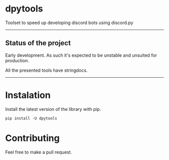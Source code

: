 # dpytools
Toolset to speed up developing discord bots using discord.py

<hr>

## Status of the project

Early development. As such it's expected to be unstable and unsuited for production.

All the presented tools have stringdocs.
<hr>

# Instalation
Install the latest version of the library with pip.
```
pip install -U dpytools
```

# Contributing
Feel free to make a pull request.